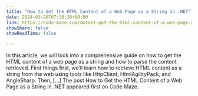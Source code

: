 ```yaml
---
title: "How to Get the HTML Content of a Web Page as a String in .NET"
date: 2024-03-28T07:30:26+00:00
link: https://code-maze.com/dotnet-get-the-html-content-of-a-web-page-as-a-string/
showShare: false
showReadTime: false

---
```

In this article, we will look into a comprehensive guide on how to get the HTML content of a web page as a string and how to parse the content retrieved. First things first, we’ll learn how to retrieve HTML content as a string from the web using tools like HttpClient, HtmlAgilityPack, and AngleSharp. Then, […]
The post How to Get the HTML Content of a Web Page as a String in .NET appeared first on Code Maze.